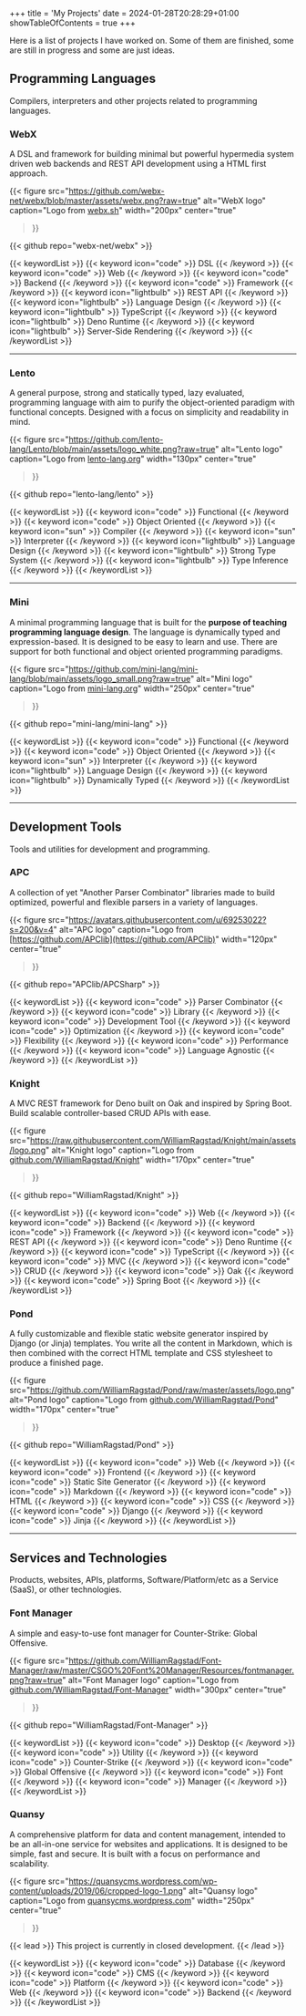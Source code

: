 +++
title = 'My Projects'
date = 2024-01-28T20:28:29+01:00
showTableOfContents = true
+++

Here is a list of projects I have worked on. Some of them are finished, some are still in progress and some are just ideas.

## Programming Languages

Compilers, interpreters and other projects related to programming languages.

### WebX

A DSL and framework for building minimal but powerful hypermedia system driven web backends and REST API development using a HTML first approach.

{{< figure
    src="https://github.com/webx-net/webx/blob/master/assets/webx.png?raw=true"
    alt="WebX logo"
    caption="Logo from [webx.sh](https://webx.sh/)"
    width="200px"
    center="true"
>}}

{{< github repo="webx-net/webx" >}}

{{< keywordList >}}
    {{< keyword icon="code" >}} DSL {{< /keyword >}}
    {{< keyword icon="code" >}} Web {{< /keyword >}}
    {{< keyword icon="code" >}} Backend {{< /keyword >}}
    {{< keyword icon="code" >}} Framework {{< /keyword >}}
    {{< keyword icon="lightbulb" >}} REST API {{< /keyword >}}
    {{< keyword icon="lightbulb" >}} Language Design {{< /keyword >}}
    {{< keyword icon="lightbulb" >}} TypeScript {{< /keyword >}}
    {{< keyword icon="lightbulb" >}} Deno Runtime {{< /keyword >}}
    {{< keyword icon="lightbulb" >}} Server-Side Rendering {{< /keyword >}}
{{< /keywordList >}}

---

### Lento

A general purpose, strong and statically typed, lazy evaluated, programming language with aim to purify the object-oriented paradigm with functional concepts. Designed with a focus on simplicity and readability in mind.

{{< figure
    src="https://github.com/lento-lang/Lento/blob/main/assets/logo_white.png?raw=true"
    alt="Lento logo"
    caption="Logo from [lento-lang.org](https://www.lento-lang.org/)"
    width="130px"
    center="true"
>}}

{{< github repo="lento-lang/lento" >}}

{{< keywordList >}}
    {{< keyword icon="code" >}} Functional {{< /keyword >}}
    {{< keyword icon="code" >}} Object Oriented {{< /keyword >}}
    {{< keyword icon="sun" >}} Compiler {{< /keyword >}}
    {{< keyword icon="sun" >}} Interpreter {{< /keyword >}}
    {{< keyword icon="lightbulb" >}} Language Design {{< /keyword >}}
    {{< keyword icon="lightbulb" >}} Strong Type System {{< /keyword >}}
    {{< keyword icon="lightbulb" >}} Type Inference {{< /keyword >}}
    <!--
    {{< keyword icon="github" >}} Open Source {{< /keyword >}}
    {{< keyword icon="circle-info" >}} Programming Language {{< /keyword >}}
    {{< keyword icon="circle-info" >}} LLVM {{< /keyword >}}
    {{< keyword icon="circle-info" >}} Language Implementation {{< /keyword >}}
    {{< keyword icon="circle-info" >}} Virtual Machine {{< /keyword >}}
    {{< keyword icon="circle-info" >}} Bytecode {{< /keyword >}}
    {{< keyword icon="circle-info" >}} Bytecode Interpreter {{< /keyword >}}
    {{< keyword icon="circle-info" >}} Bytecode Compiler {{< /keyword >}}
    {{< keyword icon="circle-info" >}} Imperative {{< /keyword >}}
    {{< keyword icon="circle-info" >}} Statically Typed {{< /keyword >}}
    {{< keyword icon="circle-info" >}} Dynamically Typed {{< /keyword >}}
    {{< keyword icon="circle-info" >}} Type System {{< /keyword >}}
    {{< keyword icon="circle-info" >}} Type Checking {{< /keyword >}}
    {{< keyword icon="circle-info" >}} Type Safety {{< /keyword >}}
    {{< keyword icon="circle-info" >}} Type Soundness {{< /keyword >}}
    {{< keyword icon="circle-info" >}} Type Erasure {{< /keyword >}}
    {{< keyword icon="circle-info" >}} Type Classes {{< /keyword >}}
    {{< keyword icon="circle-info" >}} Generics {{< /keyword >}}
    {{< keyword icon="circle-info" >}} Traits {{< /keyword >}}
    {{< keyword icon="circle-info" >}} Interfaces {{< /keyword >}}
    {{< keyword icon="circle-info" >}} Inheritance {{< /keyword >}}
    {{< keyword icon="circle-info" >}} Polymorphism {{< /keyword >}}
    {{< keyword icon="circle-info" >}} Operator Overloading {{< /keyword >}}
    {{< keyword icon="circle-info" >}} Pattern Matching {{< /keyword >}}
    {{< keyword icon="circle-info" >}} Algebraic Data Types {{< /keyword >}}
    {{< keyword icon="circle-info" >}} Sum Types {{< /keyword >}}
    {{< keyword icon="circle-info" >}} Product Types {{< /keyword >}}
    {{< keyword icon="circle-info" >}} Records {{< /keyword >}}
    {{< keyword icon="circle-info" >}} Modules {{< /keyword >}}
    {{< keyword icon="circle-info" >}} Namespaces {{< /keyword >}}
    {{< keyword icon="circle-info" >}} Packages {{< /keyword >}}
    {{< keyword icon="circle-info" >}} Imports {{< /keyword >}}
    {{< keyword icon="circle-info" >}} Visibility {{< /keyword >}}
    {{< keyword icon="circle-info" >}} Scope {{< /keyword >}}
    {{< keyword icon="circle-info" >}} Garbage Collection {{< /keyword >}}
    {{< keyword icon="circle-info" >}} Memory Management {{< /keyword >}}
    {{< keyword icon="circle-info" >}} Reference Counting {{< /keyword >}}
    {{< keyword icon="circle-info" >}} Automatic Memory Management {{< /keyword >}}
    {{< keyword icon="circle-info" >}} Manual Memory Management {{< /keyword >}}
    {{< keyword icon="circle-info" >}} Memory Safety {{< /keyword >}}
    {{< keyword icon="circle-info" >}} Memory Leaks {{< /keyword >}}
    -->
{{< /keywordList >}}

---

### Mini

A minimal programming language that is built for the **purpose of teaching programming language design**.
The language is dynamically typed and expression-based.
It is designed to be easy to learn and use.
There are support for both functional and object oriented programming paradigms.

{{< figure
    src="https://github.com/mini-lang/mini-lang/blob/main/assets/logo_small.png?raw=true"
    alt="Mini logo"
    caption="Logo from [mini-lang.org](https://www.mini-lang.org/)"
    width="250px"
    center="true"
>}}

{{< github repo="mini-lang/mini-lang" >}}

{{< keywordList >}}
    {{< keyword icon="code" >}} Functional {{< /keyword >}}
    {{< keyword icon="code" >}} Object Oriented {{< /keyword >}}
    {{< keyword icon="sun" >}} Interpreter {{< /keyword >}}
    {{< keyword icon="lightbulb" >}} Language Design {{< /keyword >}}
    {{< keyword icon="lightbulb" >}} Dynamically Typed {{< /keyword >}}
    <!--
    {{< keyword icon="github" >}} Open Source {{< /keyword >}}
    {{< keyword icon="circle-info" >}} Programming Language {{< /keyword >}}
    {{< keyword icon="circle-info" >}} Language Implementation {{< /keyword >}}
    {{< keyword icon="circle-info" >}} Virtual Machine {{< /keyword >}}
    {{< keyword icon="circle-info" >}} Bytecode {{< /keyword >}}
    {{< keyword icon="circle-info" >}} Bytecode Interpreter {{< /keyword >}}
    {{< keyword icon="circle-info" >}} Bytecode Compiler {{< /keyword >}}
    {{< keyword icon="circle-info" >}} Imperative {{< /keyword >}}
    {{< keyword icon="circle-info" >}} Statically Typed {{< /keyword >}}
    {{< keyword icon="circle-info" >}} Dynamically Typed {{< /keyword >}}
    {{< keyword icon="circle-info" >}} Type System {{< /keyword >}}
    {{< keyword icon="circle-info" >}} Type Checking {{< /keyword >}}
    {{< keyword icon="circle-info" >}} Type Safety {{< /keyword >}}
    {{< keyword icon="circle-info" >}} Type Soundness {{< /keyword >}}
    {{< keyword icon="circle-info" >}} Type Erasure {{< /keyword >}}
    {{< keyword icon="circle-info" >}} Type Classes {{< /keyword >}}
    {{< keyword icon="circle-info" >}} Generics {{< /keyword >}}
    {{< keyword icon="circle-info" >}} Traits {{< /keyword >}}
    {{< keyword icon="circle-info" >}} Interfaces {{< /keyword >}}
    {{< keyword icon="circle-info" >}} Inheritance {{< /keyword >}}
    -->
{{< /keywordList >}}

---

## Development Tools

Tools and utilities for development and programming.

### APC

A collection of yet "Another Parser Combinator" libraries made to build optimized, powerful and flexible parsers in a variety of languages.

{{< figure
    src="https://avatars.githubusercontent.com/u/69253022?s=200&v=4"
    alt="APC logo"
    caption="Logo from [https://github.com/APClib](https://github.com/APClib)"
    width="120px"
    center="true"
>}}

{{< github repo="APClib/APCSharp" >}}

{{< keywordList >}}
    {{< keyword icon="code" >}} Parser Combinator {{< /keyword >}}
    {{< keyword icon="code" >}} Library {{< /keyword >}}
    {{< keyword icon="code" >}} Development Tool {{< /keyword >}}
    {{< keyword icon="code" >}} Optimization {{< /keyword >}}
    {{< keyword icon="code" >}} Flexibility {{< /keyword >}}
    {{< keyword icon="code" >}} Performance {{< /keyword >}}
    {{< keyword icon="code" >}} Language Agnostic {{< /keyword >}}
{{< /keywordList >}}

### Knight

A MVC REST framework for Deno built on Oak and inspired by Spring Boot.
Build scalable controller-based CRUD APIs with ease.

{{< figure
    src="https://raw.githubusercontent.com/WilliamRagstad/Knight/main/assets/logo.png"
    alt="Knight logo"
    caption="Logo from [github.com/WilliamRagstad/Knight](https://github.com/WilliamRagstad/Knight)"
    width="170px"
    center="true"
>}}

{{< github repo="WilliamRagstad/Knight" >}}

{{< keywordList >}}
    {{< keyword icon="code" >}} Web {{< /keyword >}}
    {{< keyword icon="code" >}} Backend {{< /keyword >}}
    {{< keyword icon="code" >}} Framework {{< /keyword >}}
    {{< keyword icon="code" >}} REST API {{< /keyword >}}
    {{< keyword icon="code" >}} Deno Runtime {{< /keyword >}}
    {{< keyword icon="code" >}} TypeScript {{< /keyword >}}
    {{< keyword icon="code" >}} MVC {{< /keyword >}}
    {{< keyword icon="code" >}} CRUD {{< /keyword >}}
    {{< keyword icon="code" >}} Oak {{< /keyword >}}
    {{< keyword icon="code" >}} Spring Boot {{< /keyword >}}
{{< /keywordList >}}

### Pond

A fully customizable and flexible static website generator inspired by Django (or Jinja) templates.
You write all the content in Markdown, which is then combined with the correct HTML template and CSS stylesheet to produce a finished page.

{{< figure
    src="https://github.com/WilliamRagstad/Pond/raw/master/assets/logo.png"
    alt="Pond logo"
    caption="Logo from [github.com/WilliamRagstad/Pond](https://github.com/WilliamRagstad/Pond)"
    width="170px"
    center="true"
>}}

{{< github repo="WilliamRagstad/Pond" >}}

{{< keywordList >}}
    {{< keyword icon="code" >}} Web {{< /keyword >}}
    {{< keyword icon="code" >}} Frontend {{< /keyword >}}
    {{< keyword icon="code" >}} Static Site Generator {{< /keyword >}}
    {{< keyword icon="code" >}} Markdown {{< /keyword >}}
    {{< keyword icon="code" >}} HTML {{< /keyword >}}
    {{< keyword icon="code" >}} CSS {{< /keyword >}}
    {{< keyword icon="code" >}} Django {{< /keyword >}}
    {{< keyword icon="code" >}} Jinja {{< /keyword >}}
{{< /keywordList >}}

---

## Services and Technologies

Products, websites, APIs, platforms, Software/Platform/etc as a Service (SaaS), or other technologies.

### Font Manager

A simple and easy-to-use font manager for Counter-Strike: Global Offensive.

{{< figure
    src="https://github.com/WilliamRagstad/Font-Manager/raw/master/CSGO%20Font%20Manager/Resources/fontmanager.png?raw=true"
    alt="Font Manager logo"
    caption="Logo from [github.com/WilliamRagstad/Font-Manager](https://github.com/WilliamRagstad/Font-Manager)"
    width="300px"
    center="true"
>}}

{{< github repo="WilliamRagstad/Font-Manager" >}}

{{< keywordList >}}
	{{< keyword icon="code" >}} Desktop {{< /keyword >}}
	{{< keyword icon="code" >}} Utility {{< /keyword >}}
	{{< keyword icon="code" >}} Counter-Strike {{< /keyword >}}
	{{< keyword icon="code" >}} Global Offensive {{< /keyword >}}
	{{< keyword icon="code" >}} Font {{< /keyword >}}
	{{< keyword icon="code" >}} Manager {{< /keyword >}}
{{< /keywordList >}}

### Quansy

A comprehensive platform for data and content management, intended to be an all-in-one service for websites and applications.
It is designed to be simple, fast and secure.
It is built with a focus on performance and scalability.

{{< figure
    src="https://quansycms.wordpress.com/wp-content/uploads/2019/06/cropped-logo-1.png"
    alt="Quansy logo"
    caption="Logo from [quansycms.wordpress.com](https://quansycms.wordpress.com/)"
    width="250px"
    center="true"
>}}

{{< lead >}}
This project is currently in closed development.
{{< /lead >}}

{{< keywordList >}}
    {{< keyword icon="code" >}} Database {{< /keyword >}}
    {{< keyword icon="code" >}} CMS {{< /keyword >}}
    {{< keyword icon="code" >}} Platform {{< /keyword >}}
    {{< keyword icon="code" >}} Web {{< /keyword >}}
    {{< keyword icon="code" >}} Backend {{< /keyword >}}
{{< /keywordList >}}
